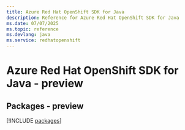 ```yaml
---
title: Azure Red Hat OpenShift SDK for Java
description: Reference for Azure Red Hat OpenShift SDK for Java
ms.date: 07/07/2025
ms.topic: reference
ms.devlang: java
ms.service: redhatopenshift
---
```

# Azure Red Hat OpenShift SDK for Java - preview
## Packages - preview
[!INCLUDE [packages](red-hat-openshift-index.md)]